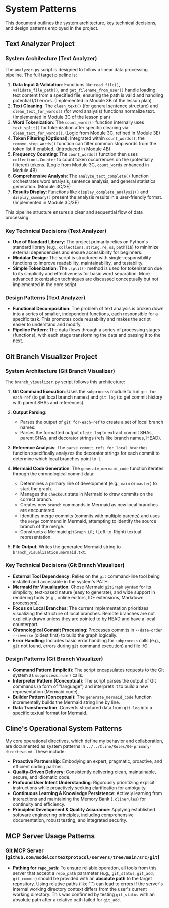 # System Patterns

This document outlines the system architecture, key technical decisions, and design patterns employed in the project.

## Text Analyzer Project

### System Architecture (Text Analyzer)

The `analyzer.py` script is designed to follow a linear data processing pipeline. The full target pipeline is:

1. **Data Input & Validation**: Functions like `read_file()`, `validate_file_path()`, and `get_filename_from_user()` handle loading text content from a specified file, ensuring the path is valid and handling potential I/O errors. (Implemented in Module 3B of the lesson plan)
2. **Text Cleaning**: The `clean_text()` (for general sentence structure) and `clean_text_for_words()` (for word analysis) functions normalize text. (Implemented in Module 3C of the lesson plan)
3. **Word Tokenization**: The `count_words()` function internally uses `text.split()` for tokenization after specific cleaning via `clean_text_for_words()`. (Logic from Module 3C, refined in Module 3E)
4. **Token Filtering (Optional)**: Integrated within `count_words()`, the `remove_stop_words()` function can filter common stop words from the token list if enabled. (Introduced in Module 4B)
5. **Frequency Counting**: The `count_words()` function then uses `collections.Counter` to count token occurrences on the (potentially filtered) tokens. (Logic from Module 3C, `count_words` enhanced in Module 4B)
6. **Comprehensive Analysis**: The `analyze_text_complete()` function orchestrates word analysis, sentence analysis, and general statistics generation. (Module 3C/3E)
7. **Results Display**: Functions like `display_complete_analysis()` and `display_summary()` present the analysis results in a user-friendly format. (Implemented in Module 3D/3E)

This pipeline structure ensures a clear and sequential flow of data processing.

### Key Technical Decisions (Text Analyzer)

* **Use of Standard Library**: The project primarily relies on Python's standard library (e.g., `collections`, `string`, `re`, `os`, `pathlib`) to minimize external dependencies and ensure accessibility for beginners.
* **Modular Design**: The script is structured with single-responsibility functions to improve readability, maintainability, and testability.
* **Simple Tokenization**: The `.split()` method is used for tokenization due to its simplicity and effectiveness for basic word separation. More advanced tokenization techniques are discussed conceptually but not implemented in the core script.

### Design Patterns (Text Analyzer)

* **Functional Decomposition**: The problem of text analysis is broken down into a series of smaller, independent functions, each responsible for a specific task. This promotes code reusability and makes the script easier to understand and modify.
* **Pipeline Pattern**: The data flows through a series of processing stages (functions), with each stage transforming the data and passing it to the next.

## Git Branch Visualizer Project

### System Architecture (Git Branch Visualizer)

The `branch_visualizer.py` script follows this architecture:

1. **Git Command Execution**: Uses the `subprocess` module to run `git for-each-ref` (to get local branch names) and `git log` (to get commit history with parent SHAs and references).

2. **Output Parsing**:

    * Parses the output of `git for-each-ref` to create a set of local branch names.
    * Parses the formatted output of `git log` to extract commit SHAs, parent SHAs, and decorator strings (refs like branch names, HEAD).

3. **Reference Analysis**: The `parse_commit_refs_for_local_branches` function specifically analyzes the decorator strings for each commit to determine which local branches point to it.

4. **Mermaid Code Generation**: The `generate_mermaid_code` function iterates through the chronological commit data:

    * Determines a primary line of development (e.g., `main` or `master`) to start the graph.
    * Manages the `checkout` state in Mermaid to draw commits on the correct branch.
    * Creates new `branch` commands in Mermaid as new local branches are encountered.
    * Identifies merge commits (commits with multiple parents) and uses the `merge` command in Mermaid, attempting to identify the source branch of the merge.
    * Constructs a Mermaid `gitGraph LR;` (Left-to-Right) textual representation.

5. **File Output**: Writes the generated Mermaid string to `branch_visualization.mermaid.txt`.

### Key Technical Decisions (Git Branch Visualizer)

* **External Tool Dependency**: Relies on the `git` command-line tool being installed and accessible in the system's PATH.
* **Mermaid for Visualization**: Chose Mermaid `gitGraph` syntax for its simplicity, text-based nature (easy to generate), and wide support in rendering tools (e.g., online editors, IDE extensions, Markdown processors).
* **Focus on Local Branches**: The current implementation prioritizes visualizing the structure of local branches. Remote branches are not explicitly drawn unless they are pointed to by HEAD and have a local counterpart.
* **Chronological Commit Processing**: Processes commits in `--date-order --reverse` (oldest first) to build the graph logically.
* **Error Handling**: Includes basic error handling for `subprocess` calls (e.g., `git` not found, errors during `git` command execution) and file I/O.

### Design Patterns (Git Branch Visualizer)

* **Command Pattern (Implicit)**: The script encapsulates requests to the Git system as `subprocess.run()` calls.
* **Interpreter Pattern (Conceptual)**: The script parses the output of Git commands (a form of "language") and interprets it to build a new representation (Mermaid code).
* **Builder Pattern (Conceptual)**: The `generate_mermaid_code` function incrementally builds the Mermaid string line by line.
* **Data Transformation**: Converts structured data from `git log` into a specific textual format for Mermaid.

## Cline's Operational System Patterns

My core operational directives, which define my behavior and collaboration, are documented as system patterns in `../../Cline/Rules/00-primary-directive.md`. These include:

* **Proactive Partnership**: Embodying an expert, pragmatic, proactive, and efficient coding partner.
* **Quality-Driven Delivery**: Consistently delivering clean, maintainable, secure, and idiomatic code.
* **Profound User Intent Understanding**: Rigorously prioritizing explicit instructions while proactively seeking clarification for ambiguity.
* **Continuous Learning & Knowledge Persistence**: Actively learning from interactions and maintaining the Memory Bank (`.clinerules`) for continuity and efficiency.
* **Principled Development & Quality Assurance**: Applying established software engineering principles, including comprehensive documentation, robust testing, and integrated security.

## MCP Server Usage Patterns

### Git MCP Server (`github.com/modelcontextprotocol/servers/tree/main/src/git`)

*   **Pathing for `repo_path`**: To ensure reliable operation, all tools from this server that accept a `repo_path` parameter (e.g., `git_status`, `git_add`, `git_commit`) should be provided with an **absolute path** to the target repository. Using relative paths (like ".") can lead to errors if the server's internal working directory context differs from the user's current working directory. This was confirmed by testing `git_status` with an absolute path after a relative path failed for `git_add`.
